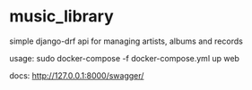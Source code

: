 # music_library


simple django-drf api for managing artists, albums and records



usage:
sudo docker-compose -f docker-compose.yml up web



docs:
http://127.0.0.1:8000/swagger/
